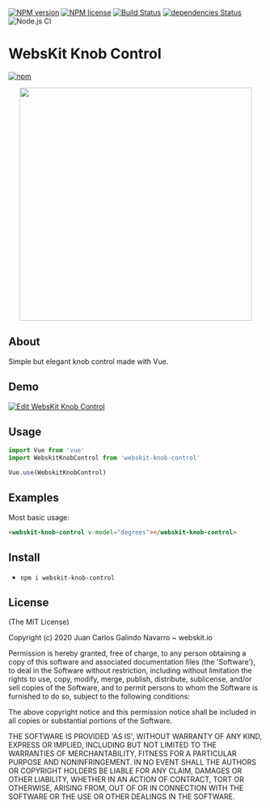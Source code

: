 [![NPM version](http://img.shields.io/npm/v/webskit-gradient-parser.svg?style=flat)](https://www.npmjs.org/package/webskit-gradient-parser)
[![NPM license](http://img.shields.io/npm/l/webskit-gradient-parser.svg?style=flat)](https://www.npmjs.org/package/webskit-gradient-parser)
[![Build Status](https://travis-ci.org/oceangravity/webskit-gradient-parser.svg?branch=master)](https://travis-ci.org/oceangravity/webskit-gradient-parser)
[![dependencies Status](https://david-dm.org/oceangravity/webskit-gradient-parser.svg)](https://david-dm.org/oceangravity/webskit-gradient-parser)
![Node.js CI](https://github.com/oceangravity/webskit-gradient-parser/workflows/Node.js%20CI/badge.svg)
# WebsKit Knob Control
[![npm](https://nodei.co/npm/webskit-knob-control.svg?downloads=true)](https://nodei.co/npm/webskit-knob-control/)

<p align="center">
  <img width="460" height="auto" src="https://github.com/oceangravity/webskit-knob-control/blob/master/dev/demo.gif?raw=true">
</p>

## About

Simple but elegant knob control made with Vue.

## Demo

[![Edit WebsKit Knob Control](https://codesandbox.io/static/img/play-codesandbox.svg)](https://codesandbox.io/s/webskit-knob-control-kssgu?fontsize=14&hidenavigation=1&theme=dark)

## Usage

```javascript
import Vue from 'vue'
import WebskitKnobControl from 'webskit-knob-control'

Vue.use(WebskitKnobControl)
```

## Examples

Most basic usage:
```html
<webskit-knob-control v-model="degrees"></webskit-knob-control>
```

## Install
- `npm i webskit-knob-control`

## License

(The MIT License)

Copyright (c) 2020 Juan Carlos Galindo Navarro ~ webskit.io

Permission is hereby granted, free of charge, to any person obtaining
a copy of this software and associated documentation files (the
'Software'), to deal in the Software without restriction, including
without limitation the rights to use, copy, modify, merge, publish,
distribute, sublicense, and/or sell copies of the Software, and to
permit persons to whom the Software is furnished to do so, subject to
the following conditions:

The above copyright notice and this permission notice shall be
included in all copies or substantial portions of the Software.

THE SOFTWARE IS PROVIDED 'AS IS', WITHOUT WARRANTY OF ANY KIND,
EXPRESS OR IMPLIED, INCLUDING BUT NOT LIMITED TO THE WARRANTIES OF
MERCHANTABILITY, FITNESS FOR A PARTICULAR PURPOSE AND NONINFRINGEMENT.
IN NO EVENT SHALL THE AUTHORS OR COPYRIGHT HOLDERS BE LIABLE FOR ANY
CLAIM, DAMAGES OR OTHER LIABILITY, WHETHER IN AN ACTION OF CONTRACT,
TORT OR OTHERWISE, ARISING FROM, OUT OF OR IN CONNECTION WITH THE
SOFTWARE OR THE USE OR OTHER DEALINGS IN THE SOFTWARE.
